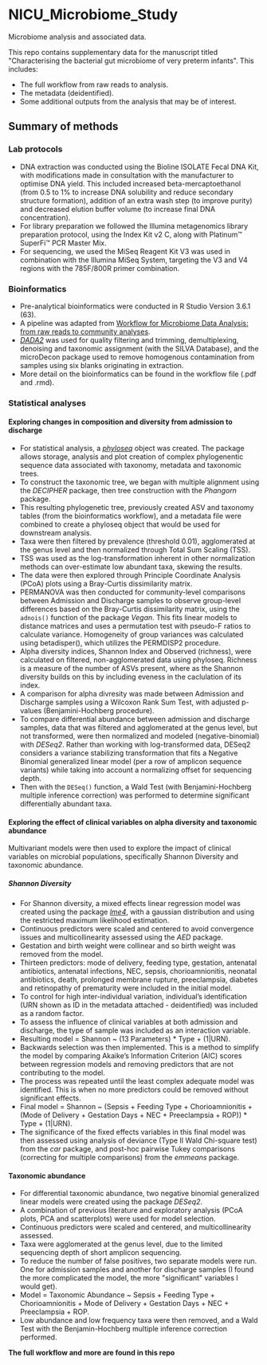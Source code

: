 # NICU_Microbiome_Study
Microbiome analysis and associated data.

This repo contains supplementary data for the manuscript titled "Characterising the bacterial gut microbiome of very preterm infants". 
This includes: 

 - The full workflow from raw reads to analysis. 
 - The metadata (deidentified).
 - Some additional outputs from the analysis that may be of interest.

## Summary of methods
### Lab protocols
 - DNA extraction was conducted using the Bioline ISOLATE Fecal DNA Kit, with modifications made in consultation with the manufacturer to optimise DNA yield. This included increased beta-mercaptoethanol (from 0.5 to 1% to increase DNA solubility and reduce secondary structure formation), addition of an extra wash step (to improve purity) and decreased elution buffer volume (to increase final DNA concentration). 
 - For library preparation we followed the Illumina metagenomics library preparation protocol, using the Index Kit v2 C, along with Platinum™ SuperFi™ PCR Master Mix. 
 - For sequencing, we used the MiSeq Reagent Kit V3 was used in combination with the Illumina MiSeq System, targeting the V3 and V4 regions with the 785F/800R primer combination.

### Bioinformatics
 - Pre-analytical bioinformatics were conducted in R Studio Version 3.6.1 (63). 
 - A pipeline was adapted from [Workflow for Microbiome Data Analysis: from raw reads to community analyses](https://bioconductor.org/help/course-materials/2017/BioC2017/Day1/Workshops/Microbiome/MicrobiomeWorkflowII.html#abstract).
 - [*DADA2*](https://pubmed.ncbi.nlm.nih.gov/27508062/) was used for quality filtering and trimming, demultiplexing, denoising and taxonomic assignment (with the SILVA Database), and the microDecon package used to remove homogenous contamination from samples using six blanks originating in extraction.
 - More detail on the bioinformatics can be found in the workflow file (.pdf and .rmd).

### Statistical analyses

#### Exploring changes in composition and diversity from admission to discharge
 - For statistical analysis, a [*phyloseq*](https://journals.plos.org/plosone/article?id=10.1371/journal.pone.0061217) object was created. The package allows storage, analysis and plot creation of complex phylogenentic sequence data associated with taxonomy, metadata and taxonomic trees.
 - To construct the taxonomic tree, we began with multiple alignment using the *DECIPHER* package, then tree construction with the *Phangorn* package. 
 - This resulting phylogenetic tree, previously created ASV and taxonomy tables (from the bioinformatics workflow), and a metadata file were combined to create a phyloseq object that would be used for downstream analysis.
 - Taxa were then filtered by prevalence (threshold 0.01), agglomerated at the genus level and then normalized through Total Sum Scaling (TSS). 
 - TSS was used as the log-transformation inherent in other normalization methods can over-estimate low abundant taxa, skewing the results. 
 - The data were then explored through Principle Coordinate Analysis (PCoA) plots using a Bray-Curtis dissimilarity matrix. 
 - PERMANOVA was then conducted for community-level comparisons between Admission and Discharge samples to observe group-level differences based on the Bray-Curtis dissimilarity matrix, using the `adnois()` function of the package *Vegan*. This fits linear models to distance matrices and uses a permutation test with pseudo-F ratios to calculate variance. Homogeneity of group variances was calculated using betadisper(), which utilizes the PERMDISP2 procedure. 
 - Alpha diversity indices, Shannon Index and Observed (richness), were calculated on filtered, non-agglomerated data using phyloseq. Richness is a measure of the number of ASVs present, where as the Shannon diversity builds on this by including eveness in the caclulation of its index.
 - A comparison for alpha divresity was made between Admission and Discharge samples using a Wilcoxon Rank Sum Test, with adjusted p-values (Benjamini-Hochberg procedure).
 - To compare differential abundance between admission and discharge samples, data that was filtered and agglomerated at the genus level, but not transformed, were then normalized and modeled (negative-binomial) with *DESeq2*. Rather than working with log-transformed data, DESeq2 considers a variance stabilizing transformation that fits a Negative Binomial generalized linear model (per a row of amplicon sequence variants) while taking into account a normalizing offset for sequencing depth.
 - Then with the `DESeq()` function, a Wald Test (with Benjamini-Hochberg multiple inference correction) was performed to determine significant differentially abundant taxa.

#### Exploring the effect of clinical variables on alpha diversity and taxonomic abundance
Multivariant models were then used to explore the impact of clinical variables on microbial populations, specifically Shannon Diversity and taxonomic abundance.

##### Shannon Diversity
- For Shannon diversity, a mixed effects linear regression model was created using the package [*lme4*](https://cran.r-project.org/web/packages/lme4/vignettes/lmer.pdf), with a gaussian distribution and using the restricted maximum likelihood  estimation. 
- Continuous predictors were scaled and centered to avoid convergence issues and multicollinearity assessed using the *AED* package. 
- Gestation and birth weight were collinear and so birth weight was removed from the model. 
- Thirteen predictors: mode of delivery, feeding type, gestation, antenatal antibiotics, antenatal infections, NEC, sepsis, chorioamnionitis, neonatal antibiotics, death, prolonged membrane rupture, preeclampsia, diabetes and retinopathy of prematurity were included in the initial model. 
- To control for high inter-individual variation, individual’s identification  (URN shown as ID in the metadata attached - deidentified) was included as a random factor. 
- To assess the influence of clinical variables at both admission and discharge, the type of sample was included as an interaction variable. 
- Resulting model = Shannon ~ (13 Parameters) * Type + (1|URN).
- Backwards selection was then implemented. This is a method to simplify the model by comparing Akaike’s Information Criterion (AIC) scores between regression models and removing predictors that are not contributing to the model. 
- The process was repeated until the least complex adequate model was identified. This is when no more predictors could be removed without significant effects. 
- Final model = Shannon ~ (Sepsis + Feeding Type + Chorioamnionitis + (Mode of Delivery + Gestation Days + NEC + Preeclampsia + ROP)) * Type + (1|URN). 
- The significance of the fixed effects variables in this final model was then assessed using analysis of deviance (Type II Wald Chi-square test) from the *car* package, and post-hoc pairwise Tukey comparisons (correcting for multiple comparisons) from the *emmeans* package. 

#### Taxonomic abundance
 - For differential taxonomic abundance, two negative binomial generalized linear models were created using the package *DESeq2*. 
 - A combination of previous literature and exploratory analysis (PCoA plots, PCA and scatterplots) were used for model selection. 
 - Continuous predictors were scaled and centered, and multicollinearity assessed. 
 - Taxa were agglomerated at the genus level, due to the limited sequencing depth of short amplicon sequencing. 
 - To reduce the number of false positives, two separate models were run. One for admission samples and another for discharge samples (I found the more complicated the model, the more "significant" variables I would get). 
 - Model = Taxonomic Abundance ~ Sepsis + Feeding Type + Chorioamnionitis + Mode of Delivery + Gestation Days + NEC + Preeclampsia + ROP.
 - Low abundance and low frequency taxa were then removed, and a Wald Test with the Benjamin-Hochberg multiple inference correction performed.

**The full workflow and more are found in this repo**
